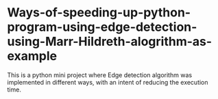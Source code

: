 # Ways-of-speeding-up-python-program-using-edge-detection-using-Marr-Hildreth-alogrithm-as-example
This is a python mini project where Edge detection algorithm was implemented in different ways, with an intent of reducing the execution time.
